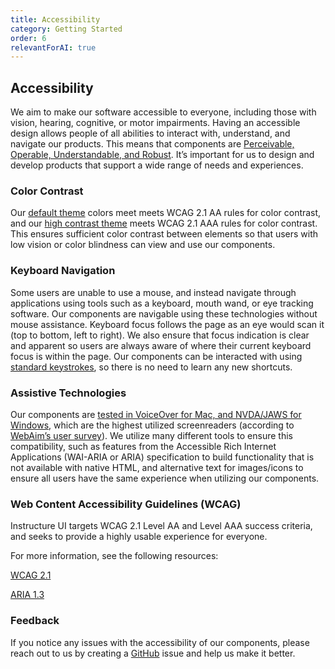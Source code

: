 ```yaml
---
title: Accessibility
category: Getting Started
order: 6
relevantForAI: true
---
```


## Accessibility

We aim to make our software accessible to everyone, including those with vision, hearing, cognitive, or motor impairments. Having an accessible design allows people of all abilities to interact with, understand, and navigate our products. This means that components are [Perceivable, Operable, Understandable, and Robust](https://www.w3.org/TR/2016/NOTE-UNDERSTANDING-WCAG20-20161007/intro.html#introduction-fourprincs-head). It’s important for us to design and develop products that support a wide range of needs and experiences.

### Color Contrast

Our [default theme](#canvas) colors meet meets WCAG 2.1 AA rules for color contrast, and our [high contrast theme](#canvas-high-contrast) meets WCAG 2.1 AAA rules for color contrast. This ensures sufficient color contrast between elements so that users with low vision or color blindness can view and use our components.

### Keyboard Navigation

Some users are unable to use a mouse, and instead navigate through applications using tools such as a keyboard, mouth wand, or eye tracking software. Our components are navigable using these technologies without mouse assistance. Keyboard focus follows the page as an eye would scan it (top to bottom, left to right). We also ensure that focus indication is clear and apparent so users are always aware of where their current keyboard focus is within the page. Our components can be interacted with using [standard keystrokes](https://webaim.org/techniques/keyboard/#testing), so there is no need to learn any new shortcuts.

### Assistive Technologies

Our components are [tested in VoiceOver for Mac, and NVDA/JAWS for Windows](https://www.canvaslms.com/accessibility), which are the highest utilized screenreaders (according to [WebAim’s user survey](https://webaim.org/projects/screenreadersurvey7/)). We utilize many different tools to ensure this compatibility, such as features from the Accessible Rich Internet Applications (WAI-ARIA or ARIA) specification to build functionality that is not available with native HTML, and alternative text for images/icons to ensure all users have the same experience when utilizing our components.

### Web Content Accessibility Guidelines (WCAG)

Instructure UI targets WCAG 2.1 Level AA and Level AAA success criteria, and seeks to provide a highly usable experience for everyone.

For more information, see the following resources:

[WCAG 2.1](https://www.w3.org/TR/WCAG21/)

[ARIA 1.3](https://www.w3.org/TR/wai-aria-1.3/)

### Feedback

If you notice any issues with the accessibility of our components, please reach out to us by creating a [GitHub](https://github.com/instructure/instructure-ui/issues) issue and help us make it better.
